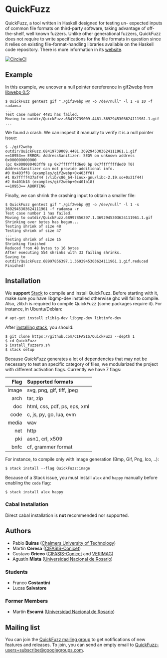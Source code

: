 # QuickFuzz

QuickFuzz, a tool written in Haskell designed for testing un-
expected inputs of common file formats on third-party software,
taking advantage of off-the-shelf, well known fuzzers.
Unlike other generational fuzzers, QuickFuzz does not require
to write specifications for the file formats in question since it relies
on existing file-format-handling libraries available on the Haskell
code repository. There is more information in its [website](http://QuickFuzz.org/).

[![CircleCI](https://circleci.com/gh/CIFASIS/QuickFuzz.svg?style=svg)](https://circleci.com/gh/CIFASIS/QuickFuzz)


## Example

In this example, we uncover a null pointer dereference in gif2webp from [libwebp 0.5](https://github.com/webmproject/libwebp/releases/tag/v0.5.0):

```
$ QuickFuzz gentest gif "./gif2webp @@ -o /dev/null" -l 1 -u 10 -f radamsa
...
Test case number 4481 has failed. 
Moving to outdir/QuickFuzz.68419739009.4481.3692945303624111961.1.gif
...
```

We found a crash. We can inspect it manually to verify it is a null pointer issue:

```
$ ./gif2webp outdir/QuickFuzz.68419739009.4481.3692945303624111961.1.gif
==10953== ERROR: AddressSanitizer: SEGV on unknown address 0x000000000000 
(pc 0x000000403ff9 sp 0x7fffffffd6e0 bp 0x7fffffffded0 T0)
AddressSanitizer can not provide additional info.
#0 0x403ff8 (examples/gif2webp+0x403ff8)
#1 0x7ffff437af44 (/lib/x86_64-linux-gnu/libc-2.19.so+0x21f44)
#2 0x401b18 (examples/gif2webp+0x401b18)
==10953== ABORTING
```

Finally, we can shrink the crashing input to obtain a smaller file:

```
$ QuickFuzz gentest gif "./gif2webp @@ -o /dev/null" -l 1 -s 3692945303624111961 -f radamsa -r
Test case number 1 has failed. 
Moving to outdir/QuickFuzz.68997856397.1.3692945303624111961.1.gif
Shrinking over bytes has begun...
Testing shrink of size 48
Testing shrink of size 47
...
Testing shrink of size 15
Shrinking finished
Reduced from 48 bytes to 16 bytes
After executing 554 shrinks with 33 failing shrinks. 
Saving to outdir/QuickFuzz.68997856397.1.3692945303624111961.1.gif.reduced
Finished!
```

## Installation

We **support** [Stack](www.haskellstack.org) to compile and install QuickFuzz. Before starting with it, make sure you have libgmp-dev installed otherwise ghc will fail to compile. Also, zlib.h is required to compile QuickFuzz (some packages require it). For instance, in Ubuntu/Debian:

    # apt-get install zlib1g-dev libgmp-dev libtinfo-dev

After [installing stack](http://docs.haskellstack.org/en/stable/README/#how-to-install), you should:

    $ git clone https://github.com/CIFASIS/QuickFuzz --depth 1
    $ cd QuickFuzz
    $ install_fuzzers.sh
    $ stack setup

Because *QuickFuzz* generates a lot of dependencies that may not be necessary to test an specific category of files, we modularized the project with different activation flags. Currently we have 7 flags:

|  Flag  |  Supported formats           |
|-------:|:-----------------------------|
|  image | svg, png, gif, tiff, jpeg    |
|   arch | tar, zip                     |
|    doc | html, css, pdf, ps, eps, xml |
|   code | c, js, py, go, lua, evm      |
|  media | wav                          |
|    net | http                         |
|    pki | asn1, crl, x509              |
|   bnfc | cf, grammer format           |

For instance, to compile only with image generation (Bmp, Gif, Png, Ico, ..):

    $ stack install --flag QuickFuzz:image

Because of a Stack issue, you must install `alex` and `happy` manually before enabling the `code` flag:

    $ stack install alex happy

### Cabal Installation

Direct cabal installation is **not** recommended nor supported.

## Authors

* Pablo **Buiras** ([Chalmers University of Technology](http://www.chalmers.se/en/Pages/default.aspx))
* Martín **Ceresa** ([CIFASIS-Conicet](http://cifasis-conicet.gov.ar/))
* Gustavo **Grieco** ([CIFASIS-Conicet](http://cifasis-conicet.gov.ar/) and [VERIMAG](http://www-verimag.imag.fr/?lang=en))
* Agustín **Mista** ([Universidad Nacional de Rosario](http://www.unr.edu.ar/))

### Students

* Franco **Costantini**
* Lucas **Salvatore**

### Former Members

* Martín **Escarrá** ([Universidad Nacional de Rosario](http://www.unr.edu.ar/))

## Mailing list

You can join the [QuickFuzz mailing group](https://groups.google.com/forum/#!forum/QuickFuzz-users) to get notifications of new features and releases. To join, you can send an empty email to QuickFuzz-users+subscribe@googlegroups.com.
